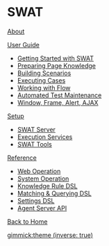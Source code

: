 # SWAT

[About](index.md)

[User Guide]()

 * [Getting Started with SWAT](guide_start.md)
 * [Preparing Page Knowledge](guide_knowledge.md)
 * [Building Scenarios](guide_scenarios.md)
 * [Executing Cases](guide_execution.md)
 * [Working with Flow](guide_flow.md)
 * [Automated Test Maintenance](guide_maintenance.md)
 * [Window, Frame, Alert, AJAX](guide_scenes.md)

[Setup]()

* [SWAT Server](setup_swat.md)
* [Execution Services](setup_execservices.md)
* [SWAT Tools](setup_tools.md)

[Reference]()

 * [Web Operation](ref_web_operation.md)
 * [System Operation](ref_sys_operation.md)
 * [Knowledge Rule DSL](ref_knowledge_rule.md)
 * [Matching & Querying DSL](ref_mq_rule.md)
 * [Settings DSL](ref_settings_dsl.md)
 * [Agent Server API](ref_agent_api.md)

[Back to Home](http://www.smartekworks.com)

[gimmick:theme (inverse: true)](bootstrap)
